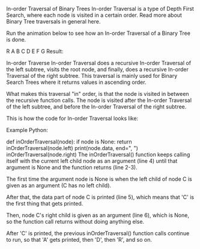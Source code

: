 In-order Traversal of Binary Trees
In-order Traversal is a type of Depth First Search, where each node is visited in a certain order. Read more about Binary Tree traversals in general here.

Run the animation below to see how an In-order Traversal of a Binary Tree is done.

R
A
B
C
D
E
F
G
Result:

In-order Traverse
In-order Traversal does a recursive In-order Traversal of the left subtree, visits the root node, and finally, does a recursive In-order Traversal of the right subtree. This traversal is mainly used for Binary Search Trees where it returns values in ascending order.

What makes this traversal "in" order, is that the node is visited in between the recursive function calls. The node is visited after the In-order Traversal of the left subtree, and before the In-order Traversal of the right subtree.

This is how the code for In-order Traversal looks like:

Example
Python:

def inOrderTraversal(node):
    if node is None:
        return
    inOrderTraversal(node.left)
    print(node.data, end=", ")
    inOrderTraversal(node.right)
The inOrderTraversal() function keeps calling itself with the current left child node as an argument (line 4) until that argument is None and the function returns (line 2-3).

The first time the argument node is None is when the left child of node C is given as an argument (C has no left child).

After that, the data part of node C is printed (line 5), which means that 'C' is the first thing that gets printed.

Then, node C's right child is given as an argument (line 6), which is None, so the function call returns without doing anything else.

After 'C' is printed, the previous inOrderTraversal() function calls continue to run, so that 'A' gets printed, then 'D', then 'R', and so on.

